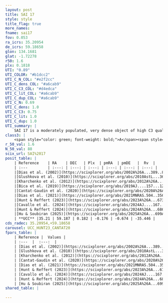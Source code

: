 ```yaml
---
layout: post
title: SAI 17
style: style
title_flag: true
more_names: 
fname: sai17
fov: 0.053
ra_icrs: 35.20954
de_icrs: 59.18658
glon: 134.1681
glat: -1.72278
r50: 1.6
plx: 0.1818
UTI: "0.89"
UTI_COLOR: "#b1dcc2"
UTI_C_N_COL: "#e2f2cc"
UTI_C_dens_COL: "#a6cab9"
UTI_C_C3_COL: "#d4edca"
UTI_C_lit_COL: "#a6cab9"
UTI_C_dup_COL: "#a6cab9"
UTI_C_N: 0.69
UTI_C_dens: 1.0
UTI_C_C3: 0.75
UTI_C_lit: 1.0
UTI_C_dup: 1.0
UTI_summary: |
    SAI 17 is a moderately populated, very dense object of high C3 quality. It is very well-studied in the literature.
class3: |
    <span style="color: green; font-weight: bold;">A</span><span style="color: #FFC300; font-weight: bold;">B</span>
r_50_val: 1.6
N_50_val: 88
scix_url: SAI%2017
posit_table: |
    | Reference    | RA    | DEC   | Plx  | pmRA  | pmDE   |  Rv  |
    | :---         | :---: | :---: | :---: | :---: | :---: | :---: |
    |[Dias et al. (2002)](https://scixplorer.org/abs/2002A%26A...389..871D) | 35.2 | 59.185 | -- | 0.03 | -0.32 | -- |
    |[Glushkova et al. (2010)](https://scixplorer.org/abs/2010AstL...36...75G) | 35.201 | 59.185 | -- | -- | -- | -- |
    |[Kharchenko et al. (2012)](https://scixplorer.org/abs/2012A%26A...543A.156K) | 35.212 | 59.2 | -- | 0.03 | -0.32 | -- |
    |[Bica et al. (2019)](https://scixplorer.org/abs/2019AJ....157...12B) | 35.211 | 59.187 | -- | -- | -- | -- |
    |[Cantat-Gaudin et al. (2020)](https://scixplorer.org/abs/2020A%26A...640A...1C) | 35.218 | 59.188 | 0.148 | -0.123 | -0.682 | -- |
    |[Dias et al. (2021)](https://scixplorer.org/abs/2021MNRAS.504..356D) | 35.211 | 59.188 | 0.121 | -0.13 | -0.683 | -- |
    |[Hunt & Reffert (2023)](https://scixplorer.org/abs/2023A%26A...673A.114H) | 35.222 | 59.187 | 0.188 | -0.195 | -0.667 | -35.755 |
    |[Cavallo et al. (2024)](https://scixplorer.org/abs/2024AJ....167...12C) | 35.202 | 59.182 | 0.181 | -- | -- | -- |
    |[Hunt & Reffert (2024)](https://scixplorer.org/abs/2024A%26A...686A..42H) | 35.222 | 59.187 | 0.188 | -0.195 | -0.667 | -35.755 |
    |[Hu & Soubiran (2025)](https://scixplorer.org/abs/2025A%26A...699A.246H) | 35.202 | 59.182 | -- | -- | -- | -- |
    | **UCC** |35.21 | 59.187 | 0.182 | -0.176 | -0.674 | -35.446 | 
cds_radec: 35.20954,+59.18658
carousel: UCC_HUNT23_CANTAT20
fpars_table: |
    | Reference |  Values |
    | :---  |  :---:  |
    | [Dias et al. (2002)](https://scixplorer.org/abs/2002A%26A...389..871D) | `E(B-V)=0.98, Dist=3800.0, Age=8.9` |
    | [Glushkova et al. (2010)](https://scixplorer.org/abs/2010AstL...36...75G) | `E(B-V)=0.98, Dm=12.88, Age=8.9` |
    | [Kharchenko et al. (2012)](https://scixplorer.org/abs/2012A%26A...543A.156K) | `e_bv=1.049, distance=4000, log_age=8.9` |
    | [Cantat-Gaudin et al. (2020)](https://scixplorer.org/abs/2020A%26A...640A...1C) | `AVNN=2.49, DMNN=13.91, AgeNN=9.07` |
    | [Dias et al. (2021)](https://scixplorer.org/abs/2021MNRAS.504..356D) | `Av=3.148, Dist=5452, logage=8.912, [Fe/H]=-0.365` |
    | [Hunt & Reffert (2023)](https://scixplorer.org/abs/2023A%26A...673A.114H) | `AV50=3.158, diffAV50=1.717, MOD50=13.26, logAge50=8.661` |
    | [Cavallo et al. (2024)](https://scixplorer.org/abs/2024AJ....167...12C) | `AV50=3.23, dMod50=13.35, logAge50=8.85, [Fe/H]50=-0.34` |
    | [Hunt & Reffert (2024)](https://scixplorer.org/abs/2024A%26A...686A..42H) | `MassJ=1189.27` |
    | [Hu & Soubiran (2025)](https://scixplorer.org/abs/2025A%26A...699A.246H) | `MA22=-0.32, MA23f=-0.36, MA23g=-0.3, MZ23=-0.45, MK24=-0.35, MF24=-0.3` |
shared_table: |
    
---
```

